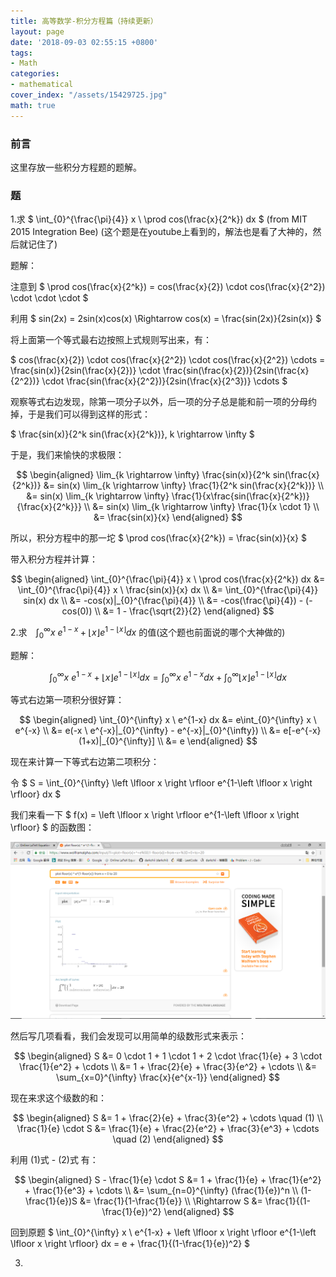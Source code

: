 ```yaml
---
title: 高等数学-积分方程篇（持续更新）
layout: page
date: '2018-09-03 02:55:15 +0800'
tags:
- Math
categories:
- mathematical
cover_index: "/assets/15429725.jpg"
math: true
---
```


### 前言

这里存放一些积分方程题的题解。

### 题

1.求 $ \int_{0}^{\frac{\pi}{4}} x \ \prod cos(\frac{x}{2^k}) dx $ (from MIT 2015 Integration Bee) (这个题是在youtube上看到的，解法也是看了大神的，然后就记住了)

题解：

注意到 $ \prod cos(\frac{x}{2^k}) = cos(\frac{x}{2}) \cdot cos(\frac{x}{2^2}) \cdot \cdot \cdot $

利用 $ sin(2x) = 2sin(x)cos(x) \Rightarrow cos(x) = \frac{sin(2x)}{2sin(x)} $

将上面第一个等式最右边按照上式规则写出来，有：

$ cos(\frac{x}{2}) \cdot cos(\frac{x}{2^2}) \cdot cos(\frac{x}{2^2}) \cdots = \frac{sin(x)}{2sin(\frac{x}{2})} \cdot \frac{sin(\frac{x}{2})}{2sin(\frac{x}{2^2})} \cdot \frac{sin(\frac{x}{2^2})}{2sin(\frac{x}{2^3})} \cdots  $

观察等式右边发现，除第一项分子以外，后一项的分子总是能和前一项的分母约掉，于是我们可以得到这样的形式：

$ \frac{sin(x)}{2^k sin(\frac{x}{2^k})}, k \rightarrow \infty $

于是，我们来愉快的求极限：

$$
\begin{aligned} \lim_{k \rightarrow \infty} \frac{sin(x)}{2^k sin(\frac{x}{2^k})} 
&= sin(x) \lim_{k \rightarrow \infty} \frac{1}{2^k sin(\frac{x}{2^k})} \\
&= sin(x) \lim_{k \rightarrow \infty} \frac{1}{x\frac{sin(\frac{x}{2^k})}{\frac{x}{2^k}}} \\
&= sin(x) \lim_{k \rightarrow \infty} \frac{1}{x \cdot 1} \\
&= \frac{sin(x)}{x}
\end{aligned}
$$

所以，积分方程中的那一坨 $ \prod cos(\frac{x}{2^k}) = \frac{sin(x)}{x} $

带入积分方程并计算：

$$
\begin{aligned}
\int_{0}^{\frac{\pi}{4}} x \ \prod cos(\frac{x}{2^k}) dx
&= \int_{0}^{\frac{\pi}{4}} x \ \frac{sin(x)}{x} dx \\
&= \int_{0}^{\frac{\pi}{4}} sin(x) dx \\
&= -cos(x)|_{0}^{\frac{\pi}{4}} \\
&= -cos(\frac{\pi}{4}) - (-cos(0)) \\
&= 1 - \frac{\sqrt{2}}{2}
\end{aligned}
$$

2.求　$　\int_{0}^{\infty} x \ e^{1-x} + \left \lfloor x \right \rfloor e^{1-\left \lfloor x \right \rfloor} dx　$ 的值(这个题也前面说的哪个大神做的)

题解：

$$
\int_{0}^{\infty} x \ e^{1-x} + \left \lfloor x \right \rfloor e^{1-\left \lfloor x \right \rfloor} dx = \int_{0}^{\infty} x \ e^{1-x} dx + \int_{0}^{\infty} \left \lfloor x \right \rfloor e^{1-\left \lfloor x \right \rfloor} dx
$$

等式右边第一项积分很好算：

$$
\begin{aligned}
\int_{0}^{\infty} x \ e^{1-x} dx
&= e\int_{0}^{\infty} x \ e^{-x} \\
&= e(-x \ e^{-x}|_{0}^{\infty} - e^{-x}|_{0}^{\infty}) \\
&= e[-e^{-x}(1+x)|_{0}^{\infty}] \\
&= e
\end{aligned}
$$

现在来计算一下等式右边第二项积分：

令 $ S = \int_{0}^{\infty} \left \lfloor x \right \rfloor e^{1-\left \lfloor x \right \rfloor} dx $

我们来看一下 $ f(x) = \left \lfloor x \right \rfloor e^{1-\left \lfloor x \right \rfloor} $ 的函数图：

![图1](/img/floorxe^1-floorx.png)

然后写几项看看，我们会发现可以用简单的级数形式来表示：

$$
\begin{aligned}
 S &= 0 \cdot 1 + 1 \cdot 1 + 2 \cdot \frac{1}{e} + 3 \cdot \frac{1}{e^2} + \cdots \\
   &= 1 + \frac{2}{e} + \frac{3}{e^2} + \cdots \\
   &= \sum_{x=0}^{\infty} \frac{x}{e^{x-1}}
\end{aligned}
$$ 

现在来求这个级数的和：

$$
\begin{aligned}
S &= 1 + \frac{2}{e} + \frac{3}{e^2} + \cdots \quad (1) \\
\frac{1}{e} \cdot S &= \frac{1}{e} + \frac{2}{e^2} + \frac{3}{e^3} + \cdots \quad (2)
\end{aligned}
$$

利用 (1)式 - (2)式 有：

$$
\begin{aligned}
S - \frac{1}{e} \cdot S &= 1 + \frac{1}{e} + \frac{1}{e^2} + \frac{1}{e^3} + \cdots \\
&= \sum_{n=0}^{\infty} (\frac{1}{e})^n \\
(1-\frac{1}{e})S &= \frac{1}{1-\frac{1}{e}} \\
\Rightarrow S &= \frac{1}{(1-\frac{1}{e})^2}
\end{aligned}
$$

回到原题 $ \int_{0}^{\infty} x \ e^{1-x} + \left \lfloor x \right \rfloor e^{1-\left \lfloor x \right \rfloor} dx = e + \frac{1}{(1-\frac{1}{e})^2} $

3.
